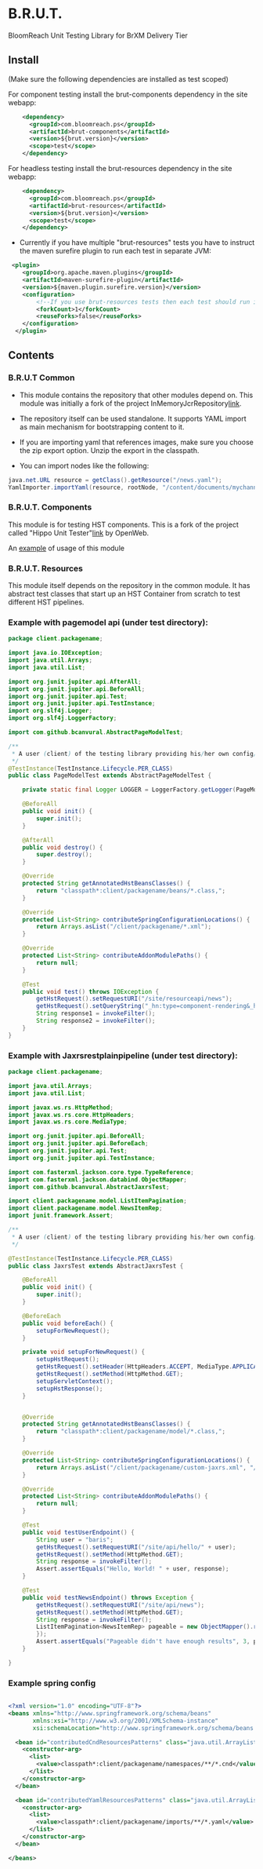 #  B.R.U.T.

BloomReach Unit Testing Library for BrXM Delivery Tier

## Install

(Make sure the following dependencies are installed as test scoped)

For component testing install the brut-components dependency in the site webapp:

```xml
    <dependency>
      <groupId>com.bloomreach.ps</groupId>
      <artifactId>brut-components</artifactId>
      <version>${brut.version}</version>
      <scope>test</scope>
    </dependency>
```

For headless testing install the brut-resources dependency in the site webapp:

```xml
    <dependency>
      <groupId>com.bloomreach.ps</groupId>
      <artifactId>brut-resources</artifactId>
      <version>${brut.version}</version>
      <scope>test</scope>
    </dependency>
```

* Currently if you have multiple "brut-resources" tests you have to instruct the maven surefire plugin to run each
test in separate JVM:

```xml
 <plugin>
    <groupId>org.apache.maven.plugins</groupId>
    <artifactId>maven-surefire-plugin</artifactId>
    <version>${maven.plugin.surefire.version}</version>
    <configuration>
        <!--If you use brut-resources tests then each test should run in separate JVMs!-->
        <forkCount>1</forkCount>
        <reuseForks>false</reuseForks>
    </configuration>
  </plugin>
```

## Contents

### B.R.U.T Common

* This module contains the repository that other modules depend on. This module was initially a fork of the project
InMemoryJcrRepository[link](https://github.com/openweb-nl/in-memory-jcr).

* The repository itself can be used standalone. It supports YAML import as main mechanism for bootstrapping content to it.

* If you are importing yaml that references images, make sure you choose the zip export option. Unzip the export
in the classpath.

* You can import nodes like the following:

```java
java.net.URL resource = getClass().getResource("/news.yaml");
YamlImporter.importYaml(resource, rootNode, "/content/documents/mychannel", "hippostd:folder");

```

### B.R.U.T. Components

This module is for testing HST components. This is a fork of the project called "Hippo Unit Tester"[link](https://github.com/openweb-nl/hippo-unit-tester) by OpenWeb.
 
 An [example](https://code.onehippo.org/prof-services/brut/blob/master/demo/myhippoproject/site/src/test/java/org/example/EssentialsListComponentTest.java) of usage of this module
 
### B.R.U.T. Resources

This module itself depends on the repository in the common module. It has abstract test classes that start up
an HST Container from scratch to test different HST pipelines.

### Example with pagemodel api (under test directory):

```java
package client.packagename;

import java.io.IOException;
import java.util.Arrays;
import java.util.List;

import org.junit.jupiter.api.AfterAll;
import org.junit.jupiter.api.BeforeAll;
import org.junit.jupiter.api.Test;
import org.junit.jupiter.api.TestInstance;
import org.slf4j.Logger;
import org.slf4j.LoggerFactory;

import com.github.bcanvural.AbstractPageModelTest;

/**
 * A user (client) of the testing library providing his/her own config/content
 */
@TestInstance(TestInstance.Lifecycle.PER_CLASS)
public class PageModelTest extends AbstractPageModelTest {

    private static final Logger LOGGER = LoggerFactory.getLogger(PageModelTest.class);

    @BeforeAll
    public void init() {
        super.init();
    }

    @AfterAll
    public void destroy() {
        super.destroy();
    }

    @Override
    protected String getAnnotatedHstBeansClasses() {
        return "classpath*:client/packagename/beans/*.class,";
    }

    @Override
    protected List<String> contributeSpringConfigurationLocations() {
        return Arrays.asList("/client/packagename/*.xml");
    }

    @Override
    protected List<String> contributeAddonModulePaths() {
        return null;
    }

    @Test
    public void test() throws IOException {
        getHstRequest().setRequestURI("/site/resourceapi/news");
        getHstRequest().setQueryString("_hn:type=component-rendering&_hn:ref=r5_r1_r1");
        String response1 = invokeFilter();
        String response2 = invokeFilter();
    }
}

```

### Example with Jaxrsrestplainpipeline (under test directory):

```java
package client.packagename;

import java.util.Arrays;
import java.util.List;

import javax.ws.rs.HttpMethod;
import javax.ws.rs.core.HttpHeaders;
import javax.ws.rs.core.MediaType;

import org.junit.jupiter.api.BeforeAll;
import org.junit.jupiter.api.BeforeEach;
import org.junit.jupiter.api.Test;
import org.junit.jupiter.api.TestInstance;

import com.fasterxml.jackson.core.type.TypeReference;
import com.fasterxml.jackson.databind.ObjectMapper;
import com.github.bcanvural.AbstractJaxrsTest;

import client.packagename.model.ListItemPagination;
import client.packagename.model.NewsItemRep;
import junit.framework.Assert;

/**
 * A user (client) of the testing library providing his/her own config/content
 */

@TestInstance(TestInstance.Lifecycle.PER_CLASS)
public class JaxrsTest extends AbstractJaxrsTest {

    @BeforeAll
    public void init() {
        super.init();
    }

    @BeforeEach
    public void beforeEach() {
        setupForNewRequest();
    }

    private void setupForNewRequest() {
        setupHstRequest();
        getHstRequest().setHeader(HttpHeaders.ACCEPT, MediaType.APPLICATION_JSON);
        getHstRequest().setMethod(HttpMethod.GET);
        setupServletContext();
        setupHstResponse();
    }


    @Override
    protected String getAnnotatedHstBeansClasses() {
        return "classpath*:client/packagename/model/*.class,";
    }

    @Override
    protected List<String> contributeSpringConfigurationLocations() {
        return Arrays.asList("/client/packagename/custom-jaxrs.xml", "/client/packagename/rest-resources.xml");
    }

    @Override
    protected List<String> contributeAddonModulePaths() {
        return null;
    }

    @Test
    public void testUserEndpoint() {
        String user = "baris";
        getHstRequest().setRequestURI("/site/api/hello/" + user);
        getHstRequest().setMethod(HttpMethod.GET);
        String response = invokeFilter();
        Assert.assertEquals("Hello, World! " + user, response);
    }

    @Test
    public void testNewsEndpoint() throws Exception {
        getHstRequest().setRequestURI("/site/api/news");
        getHstRequest().setMethod(HttpMethod.GET);
        String response = invokeFilter();
        ListItemPagination<NewsItemRep> pageable = new ObjectMapper().readValue(response, new TypeReference<ListItemPagination<NewsItemRep>>() {
        });
        Assert.assertEquals("Pageable didn't have enough results", 3, pageable.getItems().size());
    }

}
```

### Example spring config

```xml

<?xml version="1.0" encoding="UTF-8"?>
<beans xmlns="http://www.springframework.org/schema/beans"
       xmlns:xsi="http://www.w3.org/2001/XMLSchema-instance"
       xsi:schemaLocation="http://www.springframework.org/schema/beans http://www.springframework.org/schema/beans/spring-beans-4.1.xsd">

  <bean id="contributedCndResourcesPatterns" class="java.util.ArrayList">
    <constructor-arg>
      <list>
        <value>classpath*:client/packagename/namespaces/**/*.cnd</value>
      </list>
    </constructor-arg>
  </bean>

  <bean id="contributedYamlResourcesPatterns" class="java.util.ArrayList">
    <constructor-arg>
      <list>
        <value>classpath*:client/packagename/imports/**/*.yaml</value>
      </list>
    </constructor-arg>
  </bean>

</beans>

```